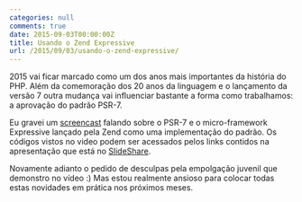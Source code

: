 ```yaml
---
categories: null
comments: true
date: 2015-09-03T00:00:00Z
title: Usando o Zend Expressive
url: /2015/09/03/usando-o-zend-expressive/
---
```


2015 vai ficar marcado como um dos anos mais importantes da história do PHP. Além da comemoração dos 20 anos da linguagem e o lançamento da versão 7 outra mudança vai influenciar bastante a forma como trabalhamos: a aprovação do padrão PSR-7.

Eu gravei um [screencast](https://www.youtube.com/watch?v=ApfVtIa_gfE&feature=youtu.be) falando sobre o PSR-7 e o micro-framework Expressive lançado pela Zend como uma implementação do padrão. Os códigos vistos no video podem ser acessados pelos links contidos na apresentação que está no [SlideShare](http://www.slideshare.net/eminetto/creating-an-api-with-expressive).

Novamente adianto o pedido de desculpas pela empolgação juvenil que demonstro no vídeo :) Mas estou realmente ansioso para colocar todas estas novidades em prática nos próximos meses. 